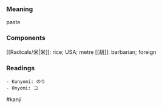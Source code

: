 ### Meaning

paste

### Components

[[Radicals/米|米]]: rice; USA; metre [[胡]]: barbarian; foreign

### Readings

```
- Kunyomi: のり
- Onyomi: コ
```

#kanji